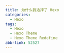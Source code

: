 ```yaml
---
title: 为什么我选择了 Hexo
categories:
  - Hexo
tags:
  - Hexo
  - Hexo Theme
  - Hexo Theme Redefine
abbrlink: 52527
---
```


##